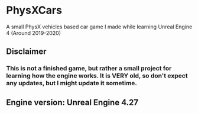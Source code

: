 # PhysXCars
 A small PhysX vehicles based car game I made while learning Unreal Engine 4 (Around 2019-2020) 

## Disclaimer
### This is not a finished game, but rather a small project for learning how the engine works. It is VERY old, so don't expect any updates, but I might update it sometime.

## Engine version: Unreal Engine 4.27
